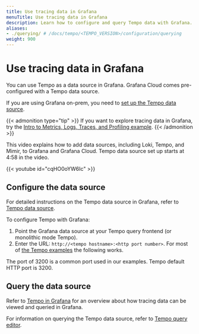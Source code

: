 ```yaml
---
title: Use tracing data in Grafana
menuTitle: Use tracing data in Grafana
description: Learn how to configure and query Tempo data with Grafana.
aliases:
- ./querying/ # /docs/tempo/<TEMPO_VERSION>/configuration/querying
weight: 900
---
```


# Use tracing data in Grafana

You can use Tempo as a data source in Grafana.
Grafana Cloud comes pre-configured with a Tempo data source.

If you are using Grafana on-prem, you need to [set up the Tempo data source](/docs/grafana/<GRAFANA_VERSION>/datasources/tempo).

{{< admonition type="tip" >}}
If you want to explore tracing data in Grafana, try the [Intro to Metrics, Logs, Traces, and Profiling example](../../getting-started/docker-example/).
{{< /admonition >}}

This video explains how to add data sources, including Loki, Tempo, and Mimir, to Grafana and Grafana Cloud. Tempo data source set up starts at 4:58 in the video.

{{< youtube id="cqHO0oYW6Ic" >}}

## Configure the data source

For detailed instructions on the Tempo data source in Grafana, refer to [Tempo data source](https://grafana.com/docs/grafana/<GRAFANA_VERSION>/datasources/tempo/).

To configure Tempo with Grafana:

1. Point the Grafana data source at your Tempo query frontend (or monolithic mode Tempo).
1. Enter the URL: `http://<tempo hostname>:<http port number>`. For most of [the Tempo examples](https://github.com/grafana/tempo/tree/main/example/docker-compose) the following works.

The port of 3200 is a common port used in our examples. Tempo default HTTP port is 3200.

## Query the data source

Refer to [Tempo in Grafana](https://grafana.com/docs/tempo/<TEMPO_VERSION>/getting-started/tempo-in-grafana) for an overview about how tracing data can be viewed and queried in Grafana.

For information on querying the Tempo data source, refer to [Tempo query editor](https://grafana.com/docs/grafana/<GRAFANA_VERSION>/datasources/tempo/query-editor/).
